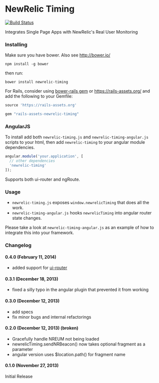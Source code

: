 NewRelic Timing
===============

[![Build Status](https://travis-ci.org/uken/newrelic-timing.png?branch=master)](https://travis-ci.org/uken/newrelic-timing)

Integrates Single Page Apps with NewRelic's Real User Monitoring

### Installing

Make sure you have bower. Also see http://bower.io/

    npm install -g bower

then run:

    bower install newrelic-timing

For Rails, consider using [bower-rails gem](https://github.com/42dev/bower-rails) or https://rails-assets.org/ and add the following to your Gemfile:

```ruby
source 'https://rails-assets.org'

gem "rails-assets-newrelic-timing"
```

### AngularJS 

To install add both `newrelic-timing.js` and `newrelic-timing-angular.js` scripts to your html, then add `newrelic-timing` to your angular module dependencies.

```javascript
angular.module('your.application', [
  // other dependencies
  'newrelic-timing'
]);
```

Supports both ui-router and ngRoute. 


### Usage

- `newrelic-timing.js` exposes `window.newrelicTiming` that does all the work.
- `newrelic-timing-angular.js` hooks `newrelicTiming` into angular router state changes.

Please take a look at `newrelic-timing-angular.js` as an example of how to integrate this into your framework.

### Changelog

#### 0.4.0 (February 11, 2014)

- added support for [ui-router](https://github.com/angular-ui/ui-router)

#### 0.3.1 (December 18, 2013)

- fixed a silly typo in the angular plugin that prevented it from working

#### 0.3.0 (December 12, 2013)

- add specs
- fix minor bugs and internal refactorings

#### 0.2.0 (December 12, 2013) (broken)

- Gracefully handle NREUM not being loaded
- newrelicTiming.sendNRBeacon() now takes optional fragment as a parameter
- angular version uses $location.path() for fragment name

#### 0.1.0 (November 27, 2013)

Initial Release
